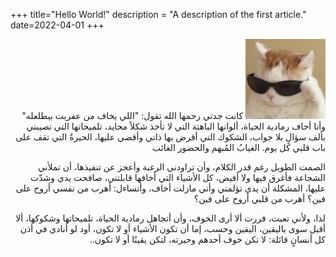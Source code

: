 +++
title="Hello World!"
description = "A description of the first article."
date=2022-04-01
+++


<div dir="rtl">

![cool cat](catcool.png)
كانت جدتي رحمها الله تقول: "اللي يخاف من عفريت بيطلعله"
وأنا أخاف رمادية الحياة، ألوانها الباهتة التي لا تأخذ شكلاً محايد، تلميحاتها التي تصيبني بألف سؤالٍ بلا جواب، الشكوك التي أقرض بها ذاتي وأقضي عليها، الحيرةُ التي تقف على باب قلبي كل يوم. الغيابُ المُبهم والحضور الغائب

الصمت الطويل رغم قدر الكلام، وأن تراودني الرغبة وأعجز عن تنفيذها، أن تملأني الشجاعة فأغرق فيها ولا أفيض، كل الأشياء التي أخافها قابلتني، صافحت يدي وشدّت عليها، المشكلة أن يدي تؤلمني وأني مازلت أخاف، وأتساءل: أهرب من نفسي أروح على فين؟ أهرب من قلبي أروح على فين؟

لذا، ولأني تعبت، قررت ألا أرى الخوف، وأن أتجاهل رمادية الحياة، تلميحاتها وشكوكها، ألا أقبل سوى باليقين، اليقين وحسب، إما أن تكون الأشياء أو لا تكون، أود لو أنادي في أذن كل أنسانٍ قائلة: لا تكن خوف أحدهم وحيرته، لتكن يقينًا أو لا تكون..



</div>
